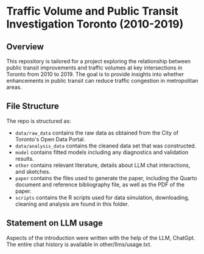 # Traffic Volume and Public Transit Investigation Toronto (2010-2019)

## Overview

This repository is tailored for a project exploring the relationship between public transit improvements and traffic volumes at key intersections in Toronto from 2010 to 2019. The goal is to provide insights into whether enhancements in public transit can reduce traffic congestion in metropolitan areas.


## File Structure

The repo is structured as:

-   `data/raw_data` contains the raw data as obtained from the City of Toronto's Open Data Portal.
-   `data/analysis_data` contains the cleaned data set that was constructed.
-   `model` contains fitted models including any diagnostics and validation results. 
-   `other` contains relevant literature, details about LLM chat interactions, and sketches.
-   `paper` contains the files used to generate the paper, including the Quarto document and reference bibliography file, as well as the PDF of the paper. 
-   `scripts` contains the R scripts used for data simulation, downloading, cleaning and analysis are found in this folder.


## Statement on LLM usage

Aspects of the introduction were written with the help of the LLM, ChatGpt. The entire chat history is available in other/llms/usage.txt.
